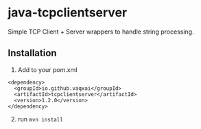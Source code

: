 # java-tcpclientserver
Simple TCP Client + Server wrappers to handle string processing.

## Installation

1. Add to your pom.xml

```
<dependency>
  <groupId>io.github.vaqxai</groupId>
  <artifactId>tcpclientserver</artifactId>
  <version>1.2.0</version>
</dependency>
```

2. run `mvn install`

